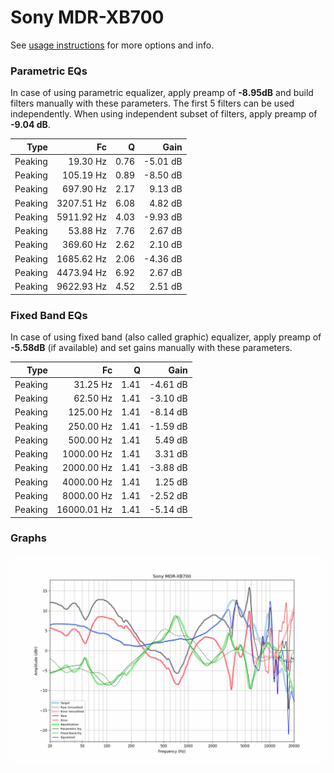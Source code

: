 # Sony MDR-XB700
See [usage instructions](https://github.com/jaakkopasanen/AutoEq#usage) for more options and info.

### Parametric EQs
In case of using parametric equalizer, apply preamp of **-8.95dB** and build filters manually
with these parameters. The first 5 filters can be used independently.
When using independent subset of filters, apply preamp of **-9.04 dB**.

| Type    | Fc         |    Q | Gain     |
|--------:|-----------:|-----:|---------:|
| Peaking | 19.30 Hz   | 0.76 | -5.01 dB |
| Peaking | 105.19 Hz  | 0.89 | -8.50 dB |
| Peaking | 697.90 Hz  | 2.17 | 9.13 dB  |
| Peaking | 3207.51 Hz | 6.08 | 4.82 dB  |
| Peaking | 5911.92 Hz | 4.03 | -9.93 dB |
| Peaking | 53.88 Hz   | 7.76 | 2.67 dB  |
| Peaking | 369.60 Hz  | 2.62 | 2.10 dB  |
| Peaking | 1685.62 Hz | 2.06 | -4.36 dB |
| Peaking | 4473.94 Hz | 6.92 | 2.67 dB  |
| Peaking | 9622.93 Hz | 4.52 | 2.51 dB  |

### Fixed Band EQs
In case of using fixed band (also called graphic) equalizer, apply preamp of **-5.58dB**
(if available) and set gains manually with these parameters.

| Type    | Fc          |    Q | Gain     |
|--------:|------------:|-----:|---------:|
| Peaking | 31.25 Hz    | 1.41 | -4.61 dB |
| Peaking | 62.50 Hz    | 1.41 | -3.10 dB |
| Peaking | 125.00 Hz   | 1.41 | -8.14 dB |
| Peaking | 250.00 Hz   | 1.41 | -1.59 dB |
| Peaking | 500.00 Hz   | 1.41 | 5.49 dB  |
| Peaking | 1000.00 Hz  | 1.41 | 3.31 dB  |
| Peaking | 2000.00 Hz  | 1.41 | -3.88 dB |
| Peaking | 4000.00 Hz  | 1.41 | 1.25 dB  |
| Peaking | 8000.00 Hz  | 1.41 | -2.52 dB |
| Peaking | 16000.01 Hz | 1.41 | -5.14 dB |

### Graphs
![](./Sony%20MDR-XB700.png)